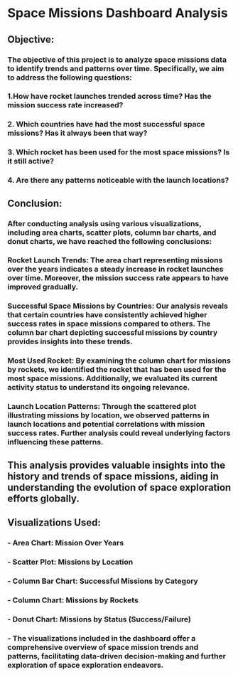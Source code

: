 # Space Missions Dashboard Analysis #
## Objective: ##
### The objective of this project is to analyze space missions data to identify trends and patterns over time. Specifically, we aim to address the following questions: ###

### 1.How have rocket launches trended across time? Has the mission success rate increased? ###
### 2. Which countries have had the most successful space missions? Has it always been that way? ###
### 3. Which rocket has been used for the most space missions? Is it still active? ###
### 4. Are there any patterns noticeable with the launch locations? ###
## Conclusion: ##
### After conducting analysis using various visualizations, including area charts, scatter plots, column bar charts, and donut charts, we have reached the following conclusions: ###

### Rocket Launch Trends: The area chart representing missions over the years indicates a steady increase in rocket launches over time. Moreover, the mission success rate appears to have improved gradually. ###

### Successful Space Missions by Countries: Our analysis reveals that certain countries have consistently achieved higher success rates in space missions compared to others. The column bar chart depicting successful missions by country provides insights into these trends. ###

### Most Used Rocket: By examining the column chart for missions by rockets, we identified the rocket that has been used for the most space missions. Additionally, we evaluated its current activity status to understand its ongoing relevance. ###

### Launch Location Patterns: Through the scattered plot illustrating missions by location, we observed patterns in launch locations and potential correlations with mission success rates. Further analysis could reveal underlying factors influencing these patterns. ###

## This analysis provides valuable insights into the history and trends of space missions, aiding in understanding the evolution of space exploration efforts globally. ##

## Visualizations Used: ##
### - Area Chart: Mission Over Years ###
### - Scatter Plot: Missions by Location ###
### - Column Bar Chart: Successful Missions by Category ###
### - Column Chart: Missions by Rockets ### 
### - Donut Chart: Missions by Status (Success/Failure) ### 
### - The visualizations included in the dashboard offer a comprehensive overview of space mission trends and patterns, facilitating data-driven decision-making and further exploration of space exploration endeavors. ###
